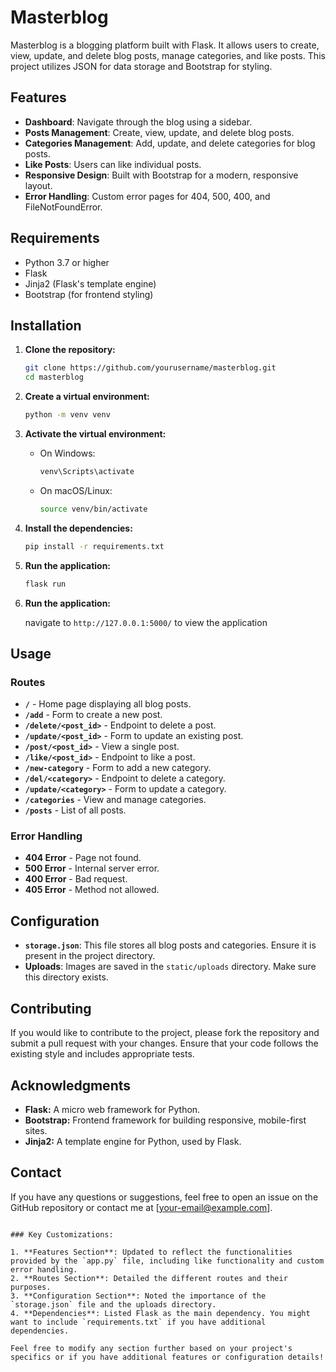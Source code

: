 # Masterblog

Masterblog is a blogging platform built with Flask. It allows users to create, view, update, and delete blog posts, manage categories, and like posts. This project utilizes JSON for data storage and Bootstrap for styling.

## Features

- **Dashboard**: Navigate through the blog using a sidebar.
- **Posts Management**: Create, view, update, and delete blog posts.
- **Categories Management**: Add, update, and delete categories for blog posts.
- **Like Posts**: Users can like individual posts.
- **Responsive Design**: Built with Bootstrap for a modern, responsive layout.
- **Error Handling**: Custom error pages for 404, 500, 400, and FileNotFoundError.

## Requirements

- Python 3.7 or higher
- Flask
- Jinja2 (Flask's template engine)
- Bootstrap (for frontend styling)


## Installation

1. **Clone the repository:**

   ```bash
   git clone https://github.com/yourusername/masterblog.git
   cd masterblog
   ```

2. **Create a virtual environment:**

   ```bash
   python -m venv venv
   ```

3. **Activate the virtual environment:**

   - On Windows:

     ```bash
     venv\Scripts\activate
     ```

   - On macOS/Linux:

     ```bash
     source venv/bin/activate
     ```

4. **Install the dependencies:**

   ```bash
   pip install -r requirements.txt
   ```

5. **Run the application:**

   ```bash
   flask run
   ```
  
6. **Run the application:**

   navigate to `http://127.0.0.1:5000/` to view the application

## Usage

### Routes

- **`/`** - Home page displaying all blog posts.
- **`/add`** - Form to create a new post.
- **`/delete/<post_id>`** - Endpoint to delete a post.
- **`/update/<post_id>`** - Form to update an existing post.
- **`/post/<post_id>`** - View a single post.
- **`/like/<post_id>`** - Endpoint to like a post.
- **`/new-category`** - Form to add a new category.
- **`/del/<category>`** - Endpoint to delete a category.
- **`/update/<category>`** - Form to update a category.
- **`/categories`** - View and manage categories.
- **`/posts`** - List of all posts.

### Error Handling

- **404 Error** - Page not found.
- **500 Error** - Internal server error.
- **400 Error** - Bad request.
- **405 Error** - Method not allowed.

## Configuration

- **`storage.json`**: This file stores all blog posts and categories. Ensure it is present in the project directory.
- **Uploads**: Images are saved in the `static/uploads` directory. Make sure this directory exists.

## Contributing

If you would like to contribute to the project, please fork the repository and submit a pull request with your changes. Ensure that your code follows the existing style and includes appropriate tests.


## Acknowledgments

- **Flask:** A micro web framework for Python.
- **Bootstrap:** Frontend framework for building responsive, mobile-first sites.
- **Jinja2:** A template engine for Python, used by Flask.

## Contact

If you have any questions or suggestions, feel free to open an issue on the GitHub repository or contact me at [your-email@example.com].

```

### Key Customizations:

1. **Features Section**: Updated to reflect the functionalities provided by the `app.py` file, including like functionality and custom error handling.
2. **Routes Section**: Detailed the different routes and their purposes.
3. **Configuration Section**: Noted the importance of the `storage.json` file and the uploads directory.
4. **Dependencies**: Listed Flask as the main dependency. You might want to include `requirements.txt` if you have additional dependencies.

Feel free to modify any section further based on your project's specifics or if you have additional features or configuration details!